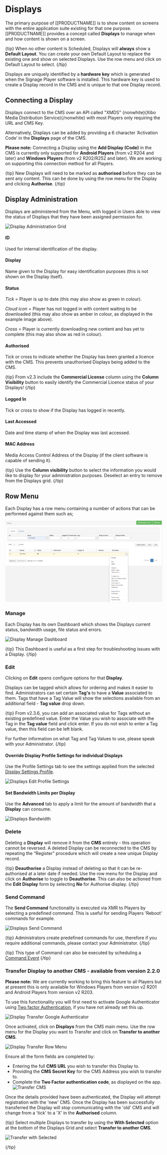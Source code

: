 <!--toc=displays-->

# Displays

The primary purpose of [[PRODUCTNAME]] is to show content on screens with the entire application suite existing for that one purpose. [[PRODUCTNAME]] provides a concept called **Displays** to manage when and how content is shown on a screen.

{tip}
When no other content is Scheduled, Displays will **always** show a **Default Layout**. You can create your own Default Layout to replace the existing one and show on selected Displays. Use the row menu and click on Default Layout to select. 
{/tip}

Displays are uniquely identified by a **hardware key** which is generated when the Signage Player software is installed. This hardware key is used to create a Display record in the CMS and is unique to that one Display record.

## Connecting a Display

Displays connect to the CMS over an API called "XMDS" {nonwhite}(Xibo Media Distribution Service){/nonwhite} with most Players only requiring the URL and CMS Key. 

Alternatively, Displays can be added by providing a 6 character ‘Activation Code’ in the **Displays** page of the CMS.

**Please note:** Connecting a Display using the **Add Display (Code)** in the CMS is currently only supported for **Android Players** (from v2 R204 and later) and **Windows Players** (from v2 R202/R252 and later). We are working on supporting this connection method for all Players.

{tip}
New Displays will need to be marked as **authorised** before they can be sent any content. This can be done by using the row menu for the Display and clicking **Authorise**.
{/tip}

## Display Administration

Displays are administered from the Menu, with logged in Users able to view the status of Displays that they have been assigned permission for.

![Display Administration Grid](img/v2_displays_admin_grid.png)



#### ID

Used for internal identification of the display.

#### Display

Name given to the Display for easy identification purposes (this is not shown on the Display itself).

#### Status

*Tick* = Player is up to date (this may also show as green in colour).

*Cloud icon* = Player has not logged in with content waiting to be downloaded (this may also show as amber in colour, as displayed in the example image above).

*Cross* = Player is currently downloading new content and has yet to complete (this may also show as red in colour).

#### Authorised

Tick or cross to indicate whether the Display has been granted a licence with the CMS. This prevents unauthorised Displays being added to the CMS.

{tip}
From v2.3 include the **Commercial License** column using the **Column Visibility** button to easily identify the Commercial Licence status of your Displays!
{/tip}

#### Logged In

Tick or cross to show if the Display has logged in recently.

#### Last Accessed

Date and time stamp of when the Display was last accessed. 

#### MAC Address

Media Access Control Address of the Display (if the client software is capable of sending it).

{tip}
Use the **Column visibility** button to select the information you would like to display for your administration purposes. Deselect an entry to remove from the Displays grid.
{/tip}



## Row Menu

Each Display has a row menu containing a number of actions that can be performed against them such as;



![Displays Row Menu](img/displays_row_menu.png)



### Manage

Each Display has its own Dashboard which shows the Displays current status, bandwidth usage, file status and errors.



![Display Manage Dashboard](img/display_manage_dashboard.png)





{tip}
This Dashboard is useful as a first step for troubleshooting issues with a Display.
{/tip}



### Edit

Clicking on **Edit** opens configure options for that **Display**.

Displays can be tagged which allows for ordering and makes it easier to find. Administrators can set certain **Tag's** to have a **Value** associated to them.  Tags that have a Tag Value will show the selections available from an additional field - **Tag value** drop down.

{tip}
From v2.3.6, you can add an associated value for Tags without an existing predefined value. Enter the Value you wish to associate with the Tag in the **Tag value** field and click enter. If you do not wish to enter a Tag value, then this field can be left blank.

For further information on what Tag and Tag Values to use, please speak with your Administrator.
{/tip}

#### Override Display Profile Settings for individual Displays

Use the Profile Settings tab to see the settings applied from the selected [Display Settings Profile](displays_settings.html).



![Displays Edit Profile Settings](img/displays_edit_profilesettings.png)



#### Set Bandwidth Limits per Display

Use the **Advanced** tab to apply a limit for the amount of bandwidth that a **Display** can consume.



![Displays Bandwidth](img/displays_edit_advanced_bandwidth.png)

### Delete

Deleting a **Display** will remove it from the **CMS** entirely - this operation cannot be reversed. A deleted Display can be reconnected to the CMS by repeating the “Register” procedure which will create a new unique Display record.

{tip}
**Deauthorise** a Display instead of deleting so that it can be re-authorised at a later date if needed. Use the row menu for the Display and click on **Authorise** to toggle to **Deauthorise**. This can also be actioned from the **Edit Display** form by selecting **No** for Authorise display.
{/tip}

### Send Command

The **Send Command** functionality is executed via XMR to Players by selecting a predefined command. This is useful for sending Players 'Reboot' commands for example.

![Displays Send Command](img/displays_send_command.png)



{tip}
Administrators create predefined commands for use, therefore if you require additional commands, please contact your Administrator.
{/tip}

{tip}
This type of Command can also be executed by scheduling a [Command Event](scheduling.html#Events)
{/tip}

### Transfer Display to another CMS - available from version 2.2.0

**Please note:** We are currently working to bring this feature to all Players but at present this is only available for Windows Players from version v2 R201 and Android Players from version v2 R203.

To use this functionality you will first need to activate Google Authenticator using [Two factor Authentication](<https://xibo.org.uk/manual/en/tour_two_factor_authentication.html>), if you have not already set this up.

![Display Transfer Google Authenticator](img/displays_transfer_cms_google_authenticator.png)

Once activated, click on **Displays** from the CMS main menu. Use the row menu for the Display you want to Transfer and click on **Transfer to another CMS**.

![Display Transfer Row Menu](img/displays_transfer_cms_row_menu.png)



Ensure all the form fields are completed by:

- Entering the full **CMS URL** you wish to transfer this Display to.
- Providing the **CMS Secret Key** for the CMS Address you wish to transfer to.
- Complete the **Two Factor authentication code**, as displayed on the app.![Transfer CMS](img/displays_move_cms.png)

Once the details provided have been authenticated, the Display will attempt registration with the 'new' CMS. Once the Display has been successfully transferred the Display will stop communicating with the 'old' CMS and will change from a 'tick' to a 'X' in the **Authorised** column.

{tip}
Select multiple Displays to transfer by using the **With Selected** option at the bottom of the Displays Grid and select **Transfer to another CMS**.

![Transfer with Selected](img\displays_transfer_cms_with_selected.png)

{/tip}